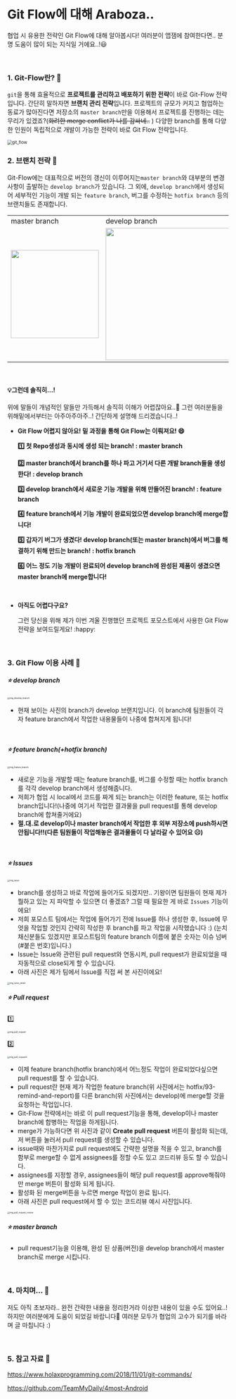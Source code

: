 # Git Flow에 대해 Araboza..

협업 시 유용한 전략인 Git Flow에 대해 알아봅시다! 여러분이 앱잼에 참여한다면.. 분명 도움이 많이 되는 지식일 거에요..!:smiley:

<br>

### 1. Git-Flow란? :jack_o_lantern:

`git`을 통해 효율적으로 **프로젝트를 관리하고 배포하기 위한 전략**이 바로 Git-Flow 전략입니다. 간단히 말하자면 **브랜치 관리 전략**입니다. 프로젝트의 규모가 커지고 협업하는 동료가 많아진다면 저장소의 `master branch`만을 이용해서 프로젝트를 진행하는 데는 무리가 있겠죠?(~~화려한 merge conflict가 나를 감싸네..~~ ) 다양한 branch를 통해 다양한 인원이 독립적으로 개발이 가능한 전략이 바로 Git Flow 전략입니다.

<img src="https://about.gitlab.com/images/git_flow/gitdashflow.png" alt="git_flow" style="zoom: 67%;" />

<br>

### 2. 브랜치 전략 :cherry_blossom:

Git-Flow에는 대표적으로 버전의 갱신이 이루어지는`master branch`와 대부분의 변경사항이 출발하는 `develop branch`가 있습니다. 그 외에, `develop branch`에서 생성되어 세부적인 기능이 개발 되는 `feature branch`, 버그를 수정하는 `hotfix branch` 등의 브랜치들도 존재합니다.



<table class="tg">
<tbody>
    <tr>
        <td>master branch</td>
        <td>develop branch</td>
    </tr>
    <tr>
        <td><img src="https://camo.githubusercontent.com/70f7e458a965f38831d1c50757b3a284c4280328/687474703a2f2f646f67666565742e6769746875622e696f2f61727469636c65732f323031312f612d7375636365737366756c2d6769742d6272616e6368696e672d6d6f64656c2f6d61696e2d6272616e636865732e706e67" width="200px"/></td>
        <td><img src="https://camo.githubusercontent.com/c9cbf25c64dc0519860230cb98d098c3d069eda3/687474703a2f2f646f67666565742e6769746875622e696f2f61727469636c65732f323031312f612d7375636365737366756c2d6769742d6272616e6368696e672d6d6f64656c2f6d657267652d776974686f75742d66662e706e67"  width="300px"/></td>
    </tr>
</tbody>
</table>



<br>

#### :bulb:그런데 솔직히...!

위에 말들이 개념적인 말들만 가득해서 솔직히 이해가 어렵잖아요..:eyes: 그런 여러분들을 위해​ 밑에서부터는 아주아주아주..! 간단하게 설명해 드리겠습니다..!

- **Git Flow 어렵지 않아요! 밑 과정을 통해 Git Flow는 이뤄져요! :smile:**

  **:one: 첫 Repo생성과 동시에 생성 되는 branch! : master branch**

  **:two: master branch에서 branch를 하나 파고 거기서 다른 개발 branch들을 생성한다! : develop branch**

  **:three: develop branch에서 새로운 기능 개발을 위해 만들어진 branch! : feature branch**

  **:four: feature branch에서 기능 개발이 완료되었으면 develop branch에 merge합니다!**

  **:five: 갑자기 버그가 생겼다! develop branch(또는 master branch)에서 버그를 해결하기 위해 만드는 branch! : hotfix branch**

  **:six: 어느 정도 기능 개발이 완료되어 develop branch에 완성된 제품이 생겼으면 master branch에 merge합니다!**

  <br>

- **아직도 어렵다구요?**

  그런 당신을 위해 제가 이번 겨울 진행했던 프로젝트 포모스트에서 사용한 Git Flow전략을 보여드릴게요! :happy:

<br>

### 3. Git Flow 이용 사례 :seedling:

##### :star: develop branch

<img src="/Image/img_develop_branch.png" alt="img_develop_branch" style="zoom:33%;" />

- 현재 보이는 사진의 branch가 develop 브랜치입니다. 이 branch에 팀원들이 각자 feature branch에서 작업한 내용물들이 나중에 합쳐지게 됩니다!

  <br>

##### :star: feature branch(+hotfix branch)

<img src="/Image/img_feature_branch.png" alt="img_feature_branch" style="zoom:33%;" />

- 새로운 기능을 개발할 때는 feature branch를, 버그를 수정할 때는 hotfix branch를 각각 develop branch에서 생성해줍니다.
- 저희가 협업 시 local에서 코드를 짜게 되는 branch는 이러한 feature, 또는 hotfix branch입니다!(나중에 여기서 작업한 결과물을 pull request를 통해 develop branch에 합쳐줄거에요)
- **절.대.로 develop이나 master branch에서 작업한 후 외부 저장소에 push하시면 안됩니다!!(다른 팀원들이 작업해놓은 결과물들이 다 날라갈 수 있어요 ☹️)**

<br>

##### :star: Issues

<img src="/Image/img_issue.png" alt="img_issue" style="zoom:33%;" />

- branch를 생성하고 바로 작업에 들어가도 되겠지만.. 기왕이면 팀원들이 현재 제가 뭘하고 있는 지 파악할 수 있으면 더 좋겠죠? 그럴 때 필요한 게 바로 `Issues` 기능이에요!
- 저희 포모스트 팀에서는 작업에 들어가기 전에 Issue를 하나 생성한 후, Issue에 무엇을 작업할 것인지 간략히 작성한 후 branch를 파고 작업을 시작했습니다 :) (눈치 채신분들도 있겠지만 포모스트팀의 feature branch 이름에 붙은 숫자는 이슈 넘버(#붙은 번호)입니다.)
- Issue는 Issue와 관련된 pull request와 연동시켜, pull request가 완료되었을 때 자동적으로 close되게 할 수 있습니다.
- 아래 사진은 제가 팀에서 Issue를 직접 써 본 사진이에요!

<img src="/Image/img_issue_detail.png" alt="img_issue_detail" style="zoom: 33%;" />

<br>

##### :star: Pull request

:one:

<img src="/Image/img_pull_request.png" alt="img_pull_request" style="zoom:33%;" />

:two:

<img src="/Image/img_pull_request2.png" alt="img_pull_request2" style="zoom:33%;" />

- 이제 feature branch(hotfix branch)에서 어느정도 작업이 완료되었다싶으면 pull request를 할 수 있습니다.
- pull request란 현재 제가 작업한 feature branch(위 사진에서는 hotfix/93-remind-and-report)를 다른 branch(위 사진에서는 develop)에 merge할 것을 요청하는 작업입니다.
- Git-Flow 전략에서는 바로 이 pull request기능을 통해, develop이나 master branch에 합병하는 작업을 하게됩니다.
- merge가 가능하다면 위 사진과 같이 **Create pull request** 버튼이 활성화 되는데, 저 버튼을 눌러서 pull request를 생성할 수 있습니다.
- issue때와 마찬가지로 pull request에도 간략한 설명을 적을 수 있고, branch를 함부로 merge할 수 없게 assignees를 정할 수도 있고 코드리뷰 등도 할 수 있습니다.
- assignees를 지정할 경우, assignees들이 해당 pull request를 approve해줘야만 merge 버튼이 활성화 되게 됩니다.
- 활성화 된 merge버튼을 누르면 merge 작업이 완료 됩니다.
- 아래 사진은 pull request에서 할 수 있는 코드리뷰 예시 사진입니다.

<img src="/Image/img_pull_request_review.png" alt="img_pull_request_review" style="zoom:33%;" />

<br>

##### :star: master branch

- pull request기능을 이용해, 완성 된 상품(버전)을 develop branch에서 master branch로 merge 시킵니다.

<br>

### 4. 마치며...​ :rabbit:

저도 아직 초보자라.. 완전 간략한 내용을 정리한거라 이상한 내용이 있을 수도 있어요..! 하지만 여러분에게 도움이 되었길 바랍니다:slightly_smiling_face: 여러분 모두가 협업의 고수가 되기를 바라며 글 마칩니다 :)

<br>

### 5. 참고 자료​ :book:

https://www.holaxprogramming.com/2018/11/01/git-commands/

https://github.com/TeamMyDaily/4most-Android



